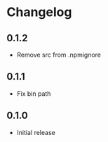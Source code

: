 # Changelog

## 0.1.2

- Remove src from .npmignore

## 0.1.1

- Fix bin path

## 0.1.0

- Initial release
